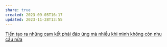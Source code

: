 ```yaml
---
share: true
created: 2023-09-05T16:17
updated: 2023-11-28T13:55
---
```

[Tiền tạo ra những cam kết phải đáp ứng mà nhiều khi mình không còn nhu cầu nữa](./Ti%E1%BB%81n%20t%E1%BA%A1o%20ra%20nh%E1%BB%AFng%20cam%20k%E1%BA%BFt%20ph%E1%BA%A3i%20%C4%91%C3%A1p%20%E1%BB%A9ng%20m%C3%A0%20nhi%E1%BB%81u%20khi%20m%C3%ACnh%20kh%C3%B4ng%20c%C3%B2n%20nhu%20c%E1%BA%A7u%20n%E1%BB%AFa.md)